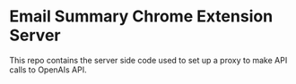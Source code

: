 # Email Summary Chrome Extension Server

This repo contains the server side code used to set up a proxy to make API calls to OpenAIs API.